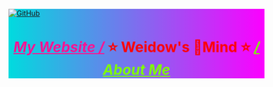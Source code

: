 <!--
 * @Author: Weidows
 * @Date: 2020-07-27 10:28:29
 * @LastEditors: Weidows
 * @LastEditTime: 2020-11-29 14:16:45
 * @FilePath: \undefinedd:\Game\Demo\Weidows\README.md
 * 这个markdown是显示在github-profile界面上的
-->

<div width="100% height="100%" style="background-color: #00dbde;background-image: linear-gradient(90deg, #00dbde 0%, #fc00ff 100%);">
<a href="https://weidows.github.io" target="_blank">

![GitHub](https://image.thum.io/get/width/1024/crop/768/https://github.com/Weidows)
</a>

<h1 align="center" style="color:red;">

<a href="https://weidows.github.io" target="_blank" style="color:deeppink;">*My Website /*</a>
⭐️ Weidow's 🌈Mind ⭐️
<a href="https://weidows.github.io/About-me" target="_blank" style="color:chartreuse;">*/ About Me*</a>

</h1>
</div>
